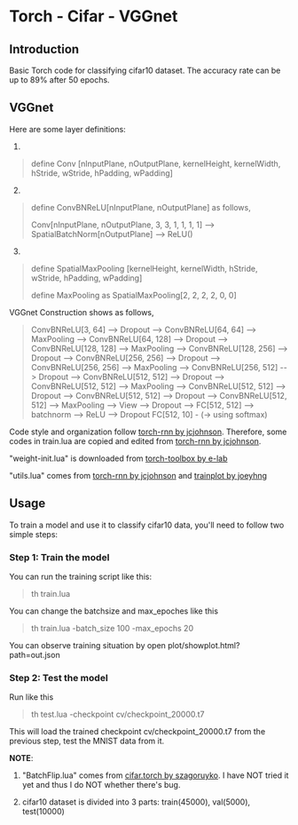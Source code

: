 # Torch - Cifar - VGGnet

## Introduction

Basic Torch code for classifying cifar10 dataset. The accuracy rate can be up to 89% after 50 epochs.

## VGGnet

Here are some layer definitions:

1.
> define Conv [nInputPlane, nOutputPlane, kernelHeight, kernelWidth, hStride, wStride, hPadding, wPadding]

2.
> define ConvBNReLU[nInputPlane, nOutputPlane] as follows,
>
> Conv[nInputPlane, nOutputPlane, 3, 3, 1, 1, 1, 1] --> SpatialBatchNorm[nOutputPlane] --> ReLU()

3.
> define SpatialMaxPooling [kernelHeight, kernelWidth, hStride, wStride, hPadding, wPadding]
>
> define MaxPooling as SpatialMaxPooling[2, 2, 2, 2, 0, 0]

VGGnet Construction shows as follows,

> ConvBNReLU[3, 64] --> Dropout --> ConvBNReLU[64, 64] --> MaxPooling -->
> ConvBNReLU[64, 128] --> Dropout --> ConvBNReLU[128, 128] --> MaxPooling -->
> ConvBNReLU[128, 256] --> Dropout --> ConvBNReLU[256, 256] --> Dropout --> ConvBNReLU[256, 256] --> MaxPooling -->
> ConvBNReLU[256, 512] --> Dropout --> ConvBNReLU[512, 512] --> Dropout --> ConvBNReLU[512, 512] --> MaxPooling -->
> ConvBNReLU[512, 512] --> Dropout --> ConvBNReLU[512, 512] --> Dropout --> ConvBNReLU[512, 512] --> MaxPooling -->
> View --> Dropout -->
> FC[512, 512] --> batchnorm --> ReLU --> Dropout
> FC[512, 10] - (-> using softmax)

Code style and organization follow [torch-rnn by jcjohnson](https://github.com/jcjohnson/torch-rnn). Therefore, some codes in train.lua are copied and edited from [torch-rnn by jcjohnson](https://github.com/jcjohnson/torch-rnn).

"weight-init.lua" is downloaded from [torch-toolbox by e-lab](https://github.com/e-lab/torch-toolbox)

"utils.lua" comes from [torch-rnn by jcjohnson](https://github.com/jcjohnson/torch-rnn) and [trainplot by joeyhng](https://github.com/joeyhng/trainplot)

## Usage

To train a model and use it to classify cifar10 data, you'll need to follow two simple steps:

### Step 1: Train the model

You can run the training script like this:

> th train.lua

You can change the batchsize and max_epoches like this

> th train.lua -batch_size 100 -max_epochs 20

You can observe training situation by open plot/showplot.html?path=out.json

### Step 2: Test the model

Run like this

>th test.lua -checkpoint cv/checkpoint_20000.t7

This will load the trained checkpoint cv/checkpoint_20000.t7 from the previous step, test the MNIST data from it.

**NOTE**: 

1. "BatchFlip.lua" comes from [cifar.torch by szagoruyko](https://github.com/szagoruyko/cifar.torch). I have NOT tried it yet and thus I do NOT whether there's bug.

2. cifar10 dataset is divided into 3 parts: train(45000), val(5000), test(10000)
